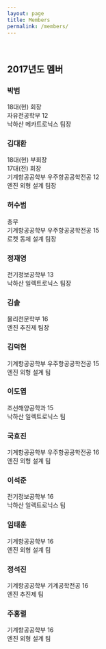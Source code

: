```yaml
---
layout: page
title: Members
permalink: /members/
---
```

<br/>
<p align="center"><h2>2017년도 멤버</h2></p>
<h3>박범</h3>
18대(현) 회장<br/>
자유전공학부 12<br/>
낙하산 메카트로닉스 팀장<br/>

<h3>김대환</h3>
18대(현) 부회장<br/>
17대(전) 회장<br/>
기계항공공학부 우주항공공학전공 12<br/>
엔진 외형 설계 팀장<br/>

<h3>허수범</h3>
총무<br/>
기계항공공학부 우주항공공학전공 15<br/>
로켓 동체 설계 팀장<br/>

<h3>정재영</h3>
전기정보공학부 13<br/>
낙하산 일렉트로닉스 팀장<br/>

<h3>김솔</h3>
물리천문학부 16<br/>
엔진 추진제 팀장<br/>

<h3>김덕현</h3>
기계항공공학부 우주항공공학전공 15<br/>
엔진 외형 설계 팀<br/>

<h3>이도엽</h3>
조선해양공학과 15<br/>
낙하산 일렉트로닉스 팀<br/>

<h3>국효진</h3>
기계항공공학부 우주항공공학전공 16<br/>
엔진 외형 설계 팀<br/>

<h3>이석준</h3>
전기정보공학부 16<br/>
낙하산 일렉트로닉스 팀<br/>

<h3>임태훈</h3>
기계항공공학부 16<br/>
엔진 외형 설계 팀<br/>

<h3>정석진</h3>
기계항공공학부 기계공학전공 16<br/>
엔진 추진제 팀<br/>

<h3>주홍렬</h3>
기계항공공학부 16<br/>
엔진 외형 설계 팀<br/>
